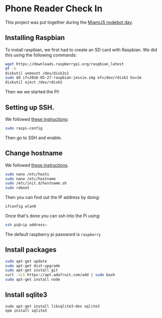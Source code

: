 # Phone Reader Check In

This project was put together during the [MiamiJS nodebot day](http://www.meetup.com/Miami-node-js-Meetup/events/232563226/).


## Installing Raspbian

To install raspbian, we first had to create an SD card with Raspbian. We
did this using the following commands:

```sh
wget https://downloads.raspberrypi.org/raspbian_latest
df -h
diskutil unmount /dev/disk2s1
sudo dd if=2016-05-27-raspbian-jessie.img of=/dev/rdisk2 bs=1m
diskutil eject /dev/rdisk2
```

Then we we started the Pi!

## Setting up SSH.

We followed [these instructions](https://www.raspberrypi.org/documentation/remote-access/ssh/):

```sh
sudo raspi-config
```

Then go to SSH and enable.

## Change hostname

We followed [these instructions](http://www.howtogeek.com/167195/how-to-change-your-raspberry-pi-or-other-linux-devices-hostname/).

```sh
sudo nano /etc/hosts
sudo nano /etc/hostname
sudo /etc/init.d/hostname.sh
sudo reboot
```

Then you can find out the IP address by doing:

```sh
ifconfig wlan0
```

Once that's done you can ssh into the Pi using:

```sh
ssh pi@<ip address>
```

The default raspberry pi password is `raspberry`

## Install packages

```sh
sudo apt-get update
sudo apt-get dist-upgrade
sudo apt-get install git
curl -sLS https://apt.adafruit.com/add | sudo bash
sudo apt-get install node
```


## Install sqlite3

```
sudo apt-get install libsqlite3-dev sqlite3
npm install sqlite3
```
